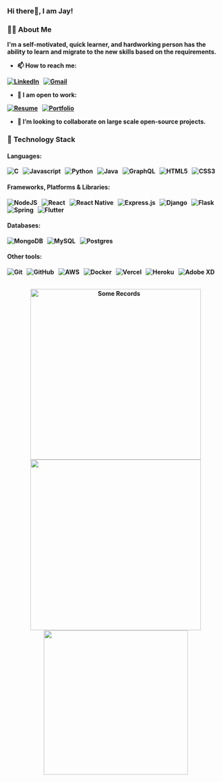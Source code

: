 ### Hi there👋, I am Jay!

### 👨‍💻 **About Me**

<b>I'm a self-motivated, quick learner, and hardworking person has the ability to learn and migrate to the new skills based on the requirements.

- 📫 How to reach me:

[<img alt="LinkedIn" src="https://img.shields.io/badge/linkedin-%230077B5.svg?style=for-the-badge&logo=linkedin&logoColor=white"/>](https://www.linkedin.com/in/jayakrishna-sri-chaitanya-49aa6a192/)&nbsp;&nbsp;
[<img alt="Gmail" src="https://img.shields.io/badge/Gmail-D14836?style=for-the-badge&logo=gmail&logoColor=white" />](mailto:jayakrishna.madem@gmail.com)&nbsp;&nbsp;

- 🏢 I am open to work:

[<img alt="Resume" src="https://img.shields.io/badge/Resume-%23F9C23C?style=for-the-badge&logo=resume&logoColor=white" />](https://drive.google.com/file/d/11RSBLJKCCgxeqAUv-XVUUEKmYccZf8wy/view?usp=sharing)&nbsp;&nbsp;
[<img alt="Portfolio" src="https://img.shields.io/badge/Portfolio-%23263238?style=for-the-badge&logo=portfolio&logoColor=white" />](https://jay-jaay7.vercel.app/)&nbsp;&nbsp;

- 👯 I’m looking to collaborate on large scale open-source projects.
<!--
**Jaay7/Jaay7** is a ✨ _special_ ✨ repository because its `README.md` (this file) appears on your GitHub profile.

Here are some ideas to get you started:

- 🔭 I’m currently working on ...
- 🌱 I’m currently learning ...
- 👯 I’m looking to collaborate on ...
- 🤔 I’m looking for help with ...
- 💬 Ask me about ...

- 😄 Pronouns: ...
- ⚡ Fun fact: ...
-->

### 🔭 **Technology Stack**

#### **Languages**:

<img alt="C" src="https://img.shields.io/badge/c-%2300599C.svg?style=for-the-badge&logo=c&logoColor=white">&nbsp;&nbsp;
<img alt="Javascript" src="https://img.shields.io/badge/javascript-%23323330.svg?style=for-the-badge&logo=javascript&logoColor=%23F7DF1E">&nbsp;&nbsp;
<img alt="Python" src="https://img.shields.io/badge/python-%2314354C.svg?style=for-the-badge&logo=python&logoColor=white">&nbsp;&nbsp;
<img alt="Java" src="https://img.shields.io/badge/java-%23ED8B00.svg?style=for-the-badge&logo=java&logoColor=white">&nbsp;&nbsp;
<img alt="GraphQL" src="https://img.shields.io/badge/-GraphQL-E10098?style=for-the-badge&logo=graphql">&nbsp;&nbsp;
<img alt="HTML5" src="https://img.shields.io/badge/html5-%23E34F26.svg?style=for-the-badge&logo=html5&logoColor=white"/>&nbsp;&nbsp;
<img alt="CSS3" src="https://img.shields.io/badge/css3-%231572B6.svg?style=for-the-badge&logo=css3&logoColor=white"/>&nbsp;&nbsp;

#### **Frameworks, Platforms & Libraries**:

<img alt="NodeJS" src="https://img.shields.io/badge/node.js-%2343853D.svg?style=for-the-badge&logo=node-dot-js&logoColor=white"/>&nbsp;&nbsp;
<img alt="React" src="https://img.shields.io/badge/react-%2320232a.svg?style=for-the-badge&logo=react&logoColor=%2361DAFB"/>&nbsp;&nbsp;
<img alt="React Native" src="https://img.shields.io/badge/react_native-%2320232a.svg?style=for-the-badge&logo=react&logoColor=%2361DAFB"/>&nbsp;&nbsp;
<img alt="Express.js" src="https://img.shields.io/badge/express.js-%23404d59.svg?style=for-the-badge&logo=express&logoColor=%2361DAFB"/>&nbsp;&nbsp;
<img alt="Django" src="https://img.shields.io/badge/django-%23092E20.svg?style=for-the-badge&logo=django&logoColor=white"/>&nbsp;&nbsp;
<img alt="Flask" src="https://img.shields.io/badge/flask-%23000.svg?style=for-the-badge&logo=flask&logoColor=white"/>&nbsp;&nbsp;
<img alt="Spring" src="https://img.shields.io/badge/spring-%236DB33F.svg?style=for-the-badge&logo=spring&logoColor=white"/>&nbsp;&nbsp;
<img alt="Flutter" src="https://img.shields.io/badge/Flutter-%2302569B.svg?style=for-the-badge&logo=Flutter&logoColor=white" />&nbsp;&nbsp;

#### **Databases**:

<img alt="MongoDB" src ="https://img.shields.io/badge/MongoDB-%234ea94b.svg?style=for-the-badge&logo=mongodb&logoColor=white"/>&nbsp;&nbsp;
<img alt="MySQL" src="https://img.shields.io/badge/mysql-%2300f.svg?style=for-the-badge&logo=mysql&logoColor=white"/>&nbsp;&nbsp;
<img alt="Postgres" src ="https://img.shields.io/badge/postgres-%23316192.svg?style=for-the-badge&logo=postgresql&logoColor=white"/>&nbsp;&nbsp;

#### **Other tools**:

<img alt="Git" src="https://img.shields.io/badge/git-%23F05033.svg?style=for-the-badge&logo=git&logoColor=white"/>&nbsp;&nbsp;
<img alt="GitHub" src="https://img.shields.io/badge/github-%23121011.svg?style=for-the-badge&logo=github&logoColor=white"/>&nbsp;&nbsp;
<img alt="AWS" src="https://img.shields.io/badge/AWS-%23FF9900.svg?style=for-the-badge&logo=amazon-aws&logoColor=white"/>&nbsp;&nbsp;
<img alt="Docker" src="https://img.shields.io/badge/docker-%230db7ed.svg?style=for-the-badge&logo=docker&logoColor=white"/>&nbsp;&nbsp;
<img alt="Vercel" src="https://img.shields.io/badge/vercel-%23000000.svg?style=for-the-badge&logo=vercel&logoColor=white"/>&nbsp;&nbsp;
<img alt="Heroku" src="https://img.shields.io/badge/heroku-%23430098.svg?style=for-the-badge&logo=heroku&logoColor=white"/>&nbsp;&nbsp;
<img alt="Adobe XD" src="https://img.shields.io/badge/adobexd-%23FF26BE.svg?style=for-the-badge&logo=adobexd&logoColor=white"/>&nbsp;&nbsp;

<br />
<div align="center">
  <div align="center">
    <a href="https://github.com/denvercoder1/github-readme-streak-stats" title="Go to Source">
      <img
        width="396"
        src="https://github-readme-streak-stats.herokuapp.com/?user=Jaay7&theme=react&border=61dafb&hide_border=true"
        alt="Some Records"
      />
    </a>
    <a href="https://github.com/anuraghazra/github-readme-stats" title="Go to Source">
      <img
        width="396"
        src="https://github-readme-stats.vercel.app/api?username=Jaay7&show_icons=true&theme=react&border_color=61dafb&hide_border=true&include_all_commits=true&count_private=true"
      />
    </a>
  </div>
  <div align="center" title="Go to Source">
    <a href="https://github.com/anuraghazra/github-readme-stats">
      <img
        width="335"
        align="center"
        src="https://github-readme-stats.vercel.app/api/top-langs/?username=Jaay7&text_color=ffffff&icon_color=61dafb&bg_color=20232a&langs_count=8&layout=compact&border_color=61dafb&hide_border=true&hide=Jupyter Notebook,CSS,Makefile"
      />
    </a>
  </div>
